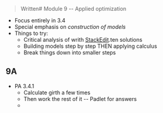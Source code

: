 


> Written# Module 9 -- Applied optimization

- Focus entirely in 3.4
- Special emphasis on *construction of models* 
- Things to try: 
	- Critical analysis of writh [StackEdit](https://stackedit.io/).ten solutions
	- Building models step by step THEN applying calculus
	- Break things down into smaller steps 


## 9A 

- PA 3.4.1 
	- Calculate girth a few times 
	- Then work the rest of it -- Padlet for answers 
	- 
<!--stackedit_data:
eyJoaXN0b3J5IjpbLTMzNDI1OTk5Niw3MzA5OTgxMTZdfQ==
-->